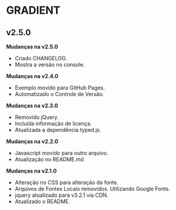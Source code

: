 # GRADIENT #
## v2.5.0 ##

**Mudanças na v2.5.0**

- Criado CHANGELOG.
- Mostra a versão no console.

**Mudanças na v2.4.0**

- Exemplo movido para GitHub Pages.
- Automatizado o Controle de Versão.

**Mudanças na v2.3.0**

- Removido jQuery.
- Incluída informação de licença.
- Atualizada a dependência typed.js.

**Mudanças na v2.2.0**

- Javascript movido para outro arquivo.
- Atualização no README.md

**Mudanças na v2.1.0**

- Alteração no CSS para alteração da fonte.
- Arquivos de Fontes Locais removidos. Utilizando Google Fonts.
- jquery atualizado para v3.2.1 via CDN.
- Atualizado o README.